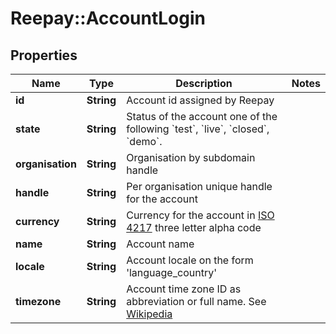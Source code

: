# Reepay::AccountLogin

## Properties
Name | Type | Description | Notes
------------ | ------------- | ------------- | -------------
**id** | **String** | Account id assigned by Reepay | 
**state** | **String** | Status of the account one of the following &#x60;test&#x60;, &#x60;live&#x60;, &#x60;closed&#x60;, &#x60;demo&#x60;. | 
**organisation** | **String** | Organisation by subdomain handle | 
**handle** | **String** | Per organisation unique handle for the account | 
**currency** | **String** | Currency for the account in [ISO 4217](http://da.wikipedia.org/wiki/ISO_4217) three letter alpha code | 
**name** | **String** | Account name | 
**locale** | **String** | Account locale on the form &#39;language_country&#39; | 
**timezone** | **String** | Account time zone ID as abbreviation or full name. See [Wikipedia](http://en.wikipedia.org/wiki/List_of_tz_database_time_zones) | 


